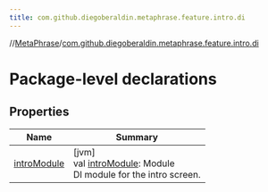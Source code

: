 ```yaml
---
title: com.github.diegoberaldin.metaphrase.feature.intro.di
---
```

//[MetaPhrase](../../index.html)/[com.github.diegoberaldin.metaphrase.feature.intro.di](index.html)



# Package-level declarations



## Properties


| Name | Summary |
|---|---|
| [introModule](intro-module.html) | [jvm]<br>val [introModule](intro-module.html): Module<br>DI module for the intro screen. |

